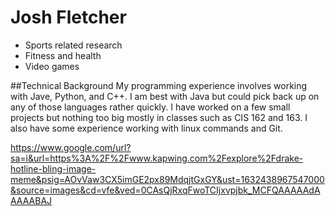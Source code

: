 # Josh Fletcher
- Sports related research
- Fitness and health
- Video games

 ##Technical Background
 My programming experience involves working with Jave, Python, and C++. I am best with Java but could pick back up on any of those languages rather quickly. I have worked on a few small projects but nothing too big mostly in classes such as CIS 162 and 163. I also have some experience working with linux commands and Git.
 
 https://www.google.com/url?sa=i&url=https%3A%2F%2Fwww.kapwing.com%2Fexplore%2Fdrake-hotline-bling-image-meme&psig=AOvVaw3CX5imGE2px89MdqjtGxGY&ust=1632438967547000&source=images&cd=vfe&ved=0CAsQjRxqFwoTCIjxvpjbk_MCFQAAAAAdAAAAABAJ
